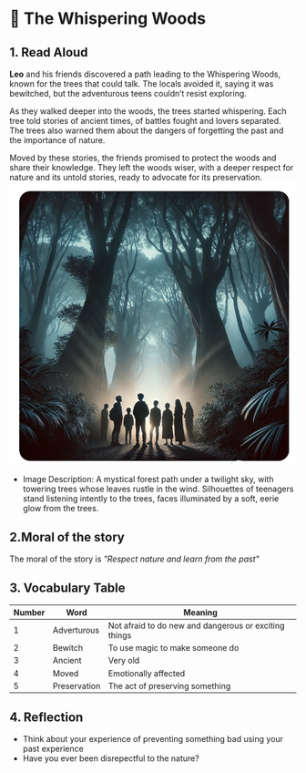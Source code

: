 # 🌳 The Whispering Woods
## 1. Read Aloud
**Leo** and his friends discovered a path leading to the Whispering Woods, known for the trees that could talk. The locals avoided it, saying it was bewitched, but the adventurous teens couldn’t resist exploring.

As they walked deeper into the woods, the trees started whispering. Each tree told stories of ancient times, of battles fought and lovers separated. The trees also warned them about the dangers of forgetting the past and the importance of nature.

Moved by these stories, the friends promised to protect the woods and share their knowledge. They left the woods wiser, with a deeper respect for nature and its untold stories, ready to advocate for its preservation.
![This is an image](https://github.com/MK316/Digital-Literacy-Class/blob/main/materials/story02.png?raw=true)
- Image Description: A mystical forest path under a twilight sky, with towering trees whose leaves rustle in the wind. Silhouettes of teenagers stand listening intently to the trees, faces illuminated by a soft, eerie glow from the trees.

## 2.Moral of the story
The moral of the story is *"Respect nature and learn from the past"*

## 3. Vocabulary Table
| Number| Word | Meaning |
|-------|----------|----------|
| 1     | Adverturous   | Not afraid to do new and dangerous or exciting things   |
| 2     | Bewitch     | To use magic to make someone do    |
| 3     | Ancient   | Very old  |
| 4     | Moved    | Emotionally affected    |
| 5     | Preservation     | The act of preserving something     |

## 4. Reflection
- Think about your experience of preventing something bad using your past experience
- Have you ever been disrepectful to the nature?
